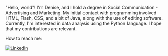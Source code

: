 "Hello, world"! I'm Denise, and I hold a degree in Social Communication - Advertising and Marketing. My initial contact with programming involved HTML, Flash, CSS, and a bit of Java, along with the use of editing software. Currently, I'm interested in data analysis using the Python language. I hope that my contributions are relevant.

How to reach me:

[![LinkedIn](https://img.shields.io/badge/LinkedIn-000?style=for-the-badge&logo=linkedin&logoColor=0E76A8)]([https://www.linkedin.com/in/SEUUSERNAME/](https://www.linkedin.com/in/dena-denise/)https://www.linkedin.com/in/dena-denise/)

